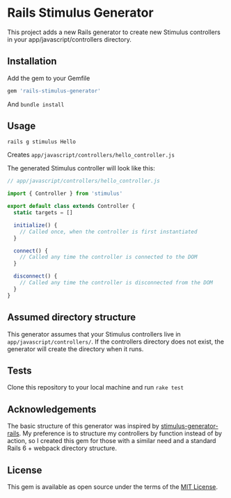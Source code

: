 # Rails Stimulus Generator
This project adds a new Rails generator to create new Stimulus controllers in your app/javascript/controllers directory.

## Installation
Add the gem to your Gemfile

```ruby
gem 'rails-stimulus-generator'
```

And `bundle install`

## Usage

```
rails g stimulus Hello
```

Creates `app/javascript/controllers/hello_controller.js`

The generated Stimulus controller will look like this:

```javascript
// app/javascript/controllers/hello_controller.js

import { Controller } from 'stimulus'

export default class extends Controller {
  static targets = []

  initialize() {
    // Called once, when the controller is first instantiated
  }

  connect() {
    // Called any time the controller is connected to the DOM
  }

  disconnect() {
    // Called any time the controller is disconnected from the DOM
  }
}

```

## Assumed directory structure
This generator assumes that your Stimulus controllers live in `app/javascript/controllers/`. If the controllers directory does not exist,
the generator will create the directory when it runs.

## Tests
Clone this repository to your local machine and run `rake test`

## Acknowledgements
The basic structure of this generator was inspired by [stimulus-generator-rails](https://github.com/arsley/stimulus-generator-rails). My preference
is to structure my controllers by function instead of by action, so I created this gem for those with a similar need and a standard Rails 6 + webpack
directory structure.

## License
This gem is available as open source under the terms of the [MIT License](https://opensource.org/licenses/MIT).
